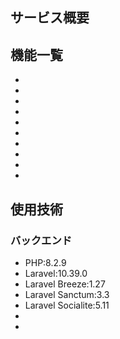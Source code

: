 ## サービス概要

## 機能一覧
* 
* 
* 
* 
* 
* 
* 
* 
* 
* 
## 使用技術
### バックエンド
* PHP:8.2.9  
* Laravel:10.39.0  
* Laravel Breeze:1.27  
* Laravel Sanctum:3.3  
* Laravel Socialite:5.11  
*  
*  
